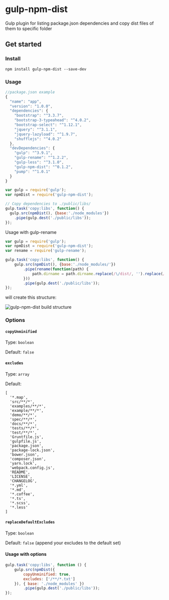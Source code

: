 # gulp-npm-dist

Gulp plugin for listing package.json dependencies and copy dist files of them to specific folder

## Get started

### Install

```
npm install gulp-npm-dist --save-dev
```

### Usage

```javascript
//package.json example
{
  "name": "app",
  "version": "1.0.0",
  "dependencies": {
    "bootstrap": "^3.3.7",
    "bootstrap-3-typeahead": "^4.0.2",
    "bootstrap-select": "^1.12.1",
    "jquery": "^3.1.1",
    "jquery-lazyload": "^1.9.7",
    "shufflejs": "^4.0.2"
  },
  "devDependencies": {
    "gulp": "^3.9.1",
    "gulp-rename": "^1.2.2",
    "gulp-less": "^3.1.0",
    "gulp-npm-dist": "^0.1.2",
    "pump": "^1.0.1"
  }
}
```

```javascript
var gulp = require('gulp');
var npmDist = require('gulp-npm-dist');

// Copy dependencies to ./public/libs/
gulp.task('copy:libs', function() {
  gulp.src(npmDist(), {base:'./node_modules'})
    .pipe(gulp.dest('./public/libs'));
});
```

Usage with gulp-rename
```javascript
var gulp = require('gulp');
var npmDist = require('gulp-npm-dist');
var rename = require('gulp-rename');

gulp.task('copy:libs', function() {
    gulp.src(npmDist(), {base:'./node_modules/'})
        .pipe(rename(function(path) {
            path.dirname = path.dirname.replace(/\/dist/, '').replace(/\\dist/, '');
        }))
        .pipe(gulp.dest('./public/libs'));
});
```
will create this structure:

![gulp-npm-dist build structure](https://monosnap.com/file/3b6wW9hymbcToHB0Uko1NLPBNgYRQh.png)


### Options

#### `copyUnminified`
Type: `boolean`

Default: `false`


#### `excludes`
Type: `array`

Default: 
```
[
  '*.map',
  'src/**/*',
  'examples/**/*',
  'example/**/*',
  'demo/**/*',
  'spec/**/*',
  'docs/**/*',
  'tests/**/*',
  'test/**/*',
  'Gruntfile.js',
  'gulpfile.js',
  'package.json',
  'package-lock.json',
  'bower.json',
  'composer.json',
  'yarn.lock',
  'webpack.config.js',
  'README',
  'LICENSE',
  'CHANGELOG',
  '*.yml',
  '*.md',
  '*.coffee',
  '*.ts',
  '*.scss',
  '*.less'
]
```

#### `replaceDefaultExcludes`
Type: `boolean`

Default: `false` (append your excludes to the default set)


#### Usage with options

```javascript
gulp.task('copy:libs', function () {
    gulp.src(npmDist({ 
        copyUnminified: true, 
        excludes: ['/**/*.txt'] 
    }), { base: './node_modules' })
        .pipe(gulp.dest('./public/libs'));
});
```
